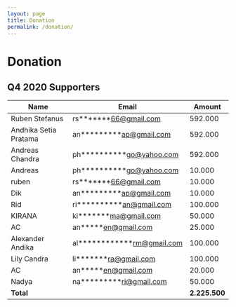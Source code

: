 ```yaml
---
layout: page
title: Donation
permalink: /donation/
---
```


# Donation

## Q4 2020 Supporters

| Name                  | Email                              | Amount        |
| --------------------- | ---------------------------------- | ------------- |
| Ruben Stefanus        | rs**\*\*\***66@gmail.com           | 592.000       |
| Andhika Setia Pratama | an\***\*\*\*\***ap@gmail.com       | 592.000       |
| Andreas Chandra       | ph\***\*\*\*\*\***go@yahoo.com     | 592.000       |
| Andreas               | ph\***\*\*\*\*\***go@yahoo.com     | 10.000        |
| ruben                 | rs**\*\*\***66@gmail.com           | 10.000        |
| Dik                   | an\***\*\*\*\***ap@gmail.com       | 10.000        |
| Rid                   | ri\***\*\*\*\*\***an@gmail.com     | 100.000       |
| KIRANA                | ki**\*\*\***ma@gmail.com           | 50.000        |
| AC                    | an**\***en@gmail.com               | 25.000        |
| Alexander Andika      | al\***\*\*\*\*\*\*\***rm@gmail.com | 100.000       |
| Lily Candra           | li**\*\*\***ra@gmail.com           | 100.000       |
| AC                    | an**\***en@gmail.com               | 20.000        |
| Nadya                 | na\***\*\*\*\***ri@gmail.com       | 50.000        |
| **Total**             |                                    | **2.225.500** |
